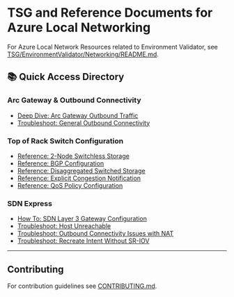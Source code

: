 # TSG and Reference Documents for Azure Local Networking

For Azure Local Network Resources related to Environment Validator, see [TSG/EnvironmentValidator/Networking/README.md](TSG/EnvironmentValidator/Networking/README.md).

## 📚 Quick Access Directory

### Arc Gateway & Outbound Connectivity
- [Deep Dive: Arc Gateway Outbound Traffic](Arc-Gateway-Outbound-Connectivity/DeepDive-ArcGateway-Outbound-Traffic.md)
- [Troubleshoot: General Outbound Connectivity](Arc-Gateway-Outbound-Connectivity/Troubleshoot-Outbound-Connectivity.md)

### Top of Rack Switch Configuration
- [Reference: 2-Node Switchless Storage](Top-Of-Rack-Switch/Reference-TOR-2Node-Switchless-Storage.md)
- [Reference: BGP Configuration](Top-Of-Rack-Switch/Reference-TOR-BGP.md)
- [Reference: Disaggregated Switched Storage](Top-Of-Rack-Switch/Reference-TOR-Disaggregated-Switched-Storage.md)
- [Reference: Explicit Congestion Notification](Top-Of-Rack-Switch/Reference-TOR-Explicit-Congestion-Notification.md)
- [Reference: QoS Policy Configuration](Top-Of-Rack-Switch/Reference-TOR-QOS-Policy-Configuration.md)

### SDN Express
- [How To: SDN Layer 3 Gateway Configuration](SDN-Express/HowTo-SDNExpress-SDN-Layer3-Gateway-Configuration.md)
- [Troubleshoot: Host Unreachable](SDN-Express/Troubleshoot-SDNExpress-HealthAlert-HostUnreachable.md)
- [Troubleshoot: Outbound Connectivity Issues with NAT](SDN-Express/Troubleshoot-SDNExpress-Outbound-Connectivity-Issues-When-Using-Outbound-NAT.md)
- [Troubleshoot: Recreate Intent Without SR-IOV](SDN-Express/Troubleshoot-SDNExpress-Recreate-Intent-No-SRIOV.md)

---

## Contributing

For contribution guidelines see [CONTRIBUTING.md](CONTRIBUTING.md).
